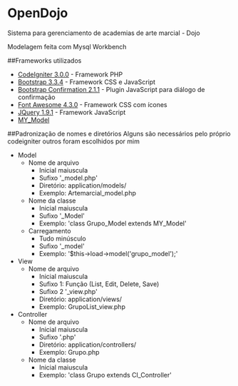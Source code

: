 # OpenDojo
Sistema para gerenciamento de academias de arte marcial - Dojo

Modelagem feita com Mysql Workbench

##Frameworks utilizados
* [CodeIgniter 3.0.0](http://www.codeigniter.com/) - Framework PHP
* [Bootstrap 3.3.4](http://getbootstrap.com/) - Framework CSS e JavaScript
* [Bootstrap Confirmation 2.1.1](http://mistic100.github.io/Bootstrap-Confirmation/) - Plugin JavaScript para diálogo de confirmação
* [Font Awesome 4.3.0](http://fortawesome.github.io/Font-Awesome/) - Framework CSS com ícones
* [JQuery 1.9.1](https://jquery.com/) - Framework JavaScript
* [MY_Model](https://github.com/avenirer/CodeIgniter-MY_Model)




##Padronização de nomes e diretórios
Alguns são necessários pelo próprio codeigniter outros foram escolhidos por mim


* Model
  * Nome de arquivo
    * Inicial maiuscula
    * Sufixo '_model.php'
    * Diretório: application/models/
    * Exemplo: Artemarcial_model.php
  * Nome da classe
    * Inicial maiuscula
    * Sufixo '_Model'
    * Exemplo: 'class Grupo_Model extends MY_Model'
  * Carregamento
    * Tudo minúsculo
    * Sufixo '_model'
    * Exemplo: '$this->load->model('grupo_model');'
* View
  * Nome de arquivo
    * Inicial maiuscula
    * Sufixo 1: Função (List, Edit, Delete, Save)
    * Sufixo 2 '_view.php'
    * Diretório: application/views/
    * Exemplo: GrupoList_view.php
* Controller
  * Nome de arquivo
    * Inicial maiuscula
    * Sufixo '.php'
    * Diretório: application/controllers/
    * Exemplo: Grupo.php
  * Nome da classe
    * Inicial maiuscula
    * Exemplo: 'class Grupo extends CI_Controller'



